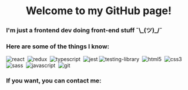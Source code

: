 <h1 align="center"> Welcome to my GitHub page!</h1>

### I'm just a frontend dev doing front-end stuff ¯\\\_(ツ)\_/¯

### Here are some of the things I know:

<img alt="react" src="https://img.shields.io/badge/react-474747.svg?&style=for-the-badge&logo=react&logoColor=fff&logoWidth=20&labelColor=696969" />&nbsp;
<img alt="redux" src="https://img.shields.io/badge/redux-474747.svg?&style=for-the-badge&logo=redux&logoColor=fff&logoWidth=20&labelColor=696969" />&nbsp;
<img alt="typescript" src="https://img.shields.io/badge/typescript-474747.svg?&style=for-the-badge&logo=typescript&logoColor=fff&logoWidth=20&labelColor=696969" />&nbsp;
<img alt="jest" src="https://img.shields.io/badge/jest-474747.svg?&style=for-the-badge&logo=jest&logoColor=fff&logoWidth=20&labelColor=696969" />
<img alt="testing-library" src="https://img.shields.io/badge/React Testing Library-474747.svg?&style=for-the-badge&logo=testing-library&logoColor=fff&logoWidth=20&labelColor=696969" />&nbsp;
<img alt="html5" src="https://img.shields.io/badge/html-474747.svg?&style=for-the-badge&logo=html5&logoColor=fff&logoWidth=20&labelColor=696969" />&nbsp;
<img alt="css3" src="https://img.shields.io/badge/css-474747.svg?&style=for-the-badge&logo=css3&logoColor=fff&logoWidth=20&labelColor=696969" />&nbsp;
<img alt="sass" src="https://img.shields.io/badge/sass-474747.svg?&style=for-the-badge&logo=sass&logoColor=fff&logoWidth=20&labelColor=696969" />&nbsp;
<img alt="javascript" src="https://img.shields.io/badge/javascript-474747.svg?&style=for-the-badge&logo=javascript&logoColor=fff&logoWidth=20&labelColor=696969" />&nbsp;
<img alt="git" src="https://img.shields.io/badge/git-474747.svg?&style=for-the-badge&logo=git&logoColor=fff&logoWidth=20&labelColor=696969" />&nbsp;

### If you want, you can contact me:
